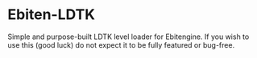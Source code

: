 # Ebiten-LDTK

Simple and purpose-built LDTK level loader for Ebitengine. If you wish to use this (good luck) do not expect it to be fully featured or bug-free.

